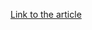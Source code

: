 [Link to the article](https://www.stigviewer.com/stig/microsoft_windows_server_2012_member_server/2013-07-25/finding/WN12-CC-000077)
